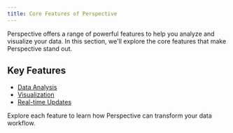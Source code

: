 ```yaml
---
title: Core Features of Perspective
---
```


Perspective offers a range of powerful features to help you analyze and visualize your data. In this section, we'll explore the core features that make Perspective stand out.

## Key Features

- [Data Analysis](/docs/core-features/data-analysis)
- [Visualization](/docs/core-features/visualization)
- [Real-time Updates](/docs/core-features/real-time-updates)

Explore each feature to learn how Perspective can transform your data workflow.
